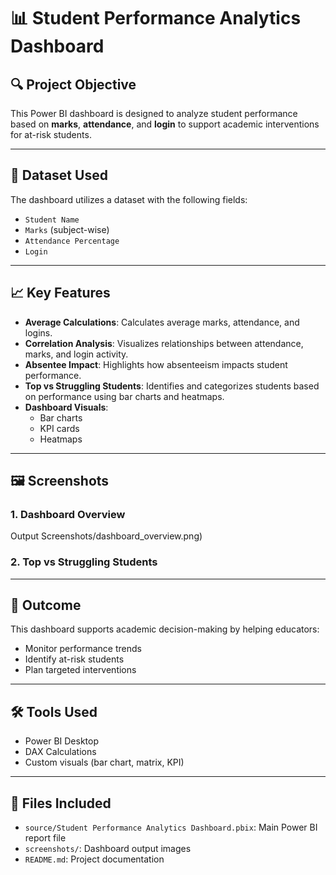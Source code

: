 # 📊 Student Performance Analytics Dashboard

## 🔍 Project Objective
This Power BI dashboard is designed to analyze student performance based on **marks**, **attendance**, and **login** to support academic interventions for at-risk students.

---

## 📁 Dataset Used
The dashboard utilizes a dataset with the following fields:
- `Student Name`
- `Marks` (subject-wise)
- `Attendance Percentage`
- `Login`

---

## 📈 Key Features
- **Average Calculations**: Calculates average marks, attendance, and logins.
- **Correlation Analysis**: Visualizes relationships between attendance, marks, and login activity.
- **Absentee Impact**: Highlights how absenteeism impacts student performance.
- **Top vs Struggling Students**: Identifies and categorizes students based on performance using bar charts and heatmaps.
- **Dashboard Visuals**:
  - Bar charts
  - KPI cards
  - Heatmaps

---

## 🖼️ Screenshots

### 1. Dashboard Overview
Output Screenshots/dashboard_overview.png)

### 2. Top vs Struggling Students

---

## 🧠 Outcome
This dashboard supports academic decision-making by helping educators:
- Monitor performance trends
- Identify at-risk students
- Plan targeted interventions

---

## 🛠️ Tools Used
- Power BI Desktop
- DAX Calculations
- Custom visuals (bar chart, matrix, KPI)

---

## 📂 Files Included
- `source/Student Performance Analytics Dashboard.pbix`: Main Power BI report file
- `screenshots/`: Dashboard output images
- `README.md`: Project documentation
